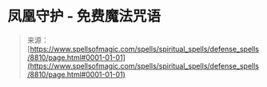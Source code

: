 <!--yml

分类：未分类

日期：2024-06-12 18:44:21

-->

# 凤凰守护 - 免费魔法咒语

> 来源：[https://www.spellsofmagic.com/spells/spiritual_spells/defense_spells/8810/page.html#0001-01-01](https://www.spellsofmagic.com/spells/spiritual_spells/defense_spells/8810/page.html#0001-01-01)
